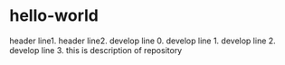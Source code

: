 # hello-world
header line1.
header line2.
develop line 0.
develop line 1.
develop line 2.
develop line 3.
this is description of repository
